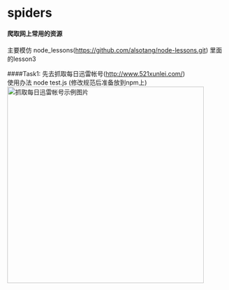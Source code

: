 # spiders

#### 爬取网上常用的资源
主要模仿 node_lessons(https://github.com/alsotang/node-lessons.git) 里面的lesson3

####Task1: 
先去抓取每日迅雷帐号(http://www.521xunlei.com/) <br/>
使用办法 node test.js (修改规范后准备放到npm上)<br/>
<img width="450" src="http://ww3.sinaimg.cn/mw690/b359f54bjw1f1pjhegm5gj20ry0vqk0p.jpg" alt="抓取每日迅雷帐号示例图片">

